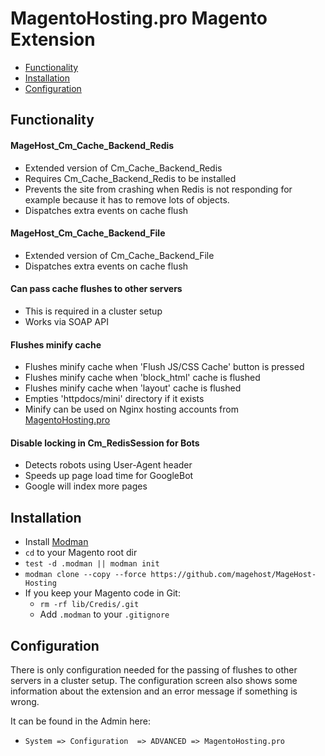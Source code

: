 # MagentoHosting.pro Magento Extension

* [Functionality](#functionality)
* [Installation](#installation)
* [Configuration](#installation)

## Functionality

#### MageHost_Cm_Cache_Backend_Redis
* Extended version of Cm_Cache_Backend_Redis
* Requires Cm_Cache_Backend_Redis to be installed
* Prevents the site from crashing when Redis is not responding for example because it has to remove lots of objects.
* Dispatches extra events on cache flush

#### MageHost_Cm_Cache_Backend_File
* Extended version of Cm_Cache_Backend_File
* Dispatches extra events on cache flush

#### Can pass cache flushes to other servers
* This is required in a cluster setup
* Works via SOAP API

#### Flushes minify cache
* Flushes minify cache when 'Flush JS/CSS Cache' button is pressed
* Flushes minify cache when 'block_html' cache is flushed
* Flushes minify cache when 'layout' cache is flushed
* Empties 'httpdocs/mini' directory if it exists
* Minify can be used on Nginx hosting accounts from [MagentoHosting.pro](https://magentohosting.pro)

#### Disable locking in Cm_RedisSession for Bots
* Detects robots using User-Agent header
* Speeds up page load time for GoogleBot
* Google will index more pages

## Installation
* Install [Modman](https://github.com/colinmollenhour/modman)
* `cd` to your Magento root dir
* `test -d .modman || modman init`
* `modman clone --copy --force https://github.com/magehost/MageHost-Hosting`
* If you keep your Magento code in Git: 
  * `rm -rf lib/Credis/.git`
  * Add `.modman` to your `.gitignore`

## Configuration
There is only configuration needed for the passing of flushes to other servers in a cluster setup. The configuration screen also shows some information about the extension and an error message if something is wrong.

It can be found in the Admin here:
* `System => Configuration  => ADVANCED => MagentoHosting.pro`
